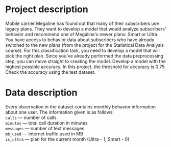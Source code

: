 # Project description
Mobile carrier Megaline has found out that many of their subscribers use legacy plans. They want to develop a model that would analyze subscribers' behavior and recommend one of Megaline's newer plans: Smart or Ultra.
You have access to behavior data about subscribers who have already switched to the new plans (from the project for the Statistical Data Analysis course). For this classification task, you need to develop a model that will pick the right plan. Since you’ve already performed the data preprocessing step, you can move straight to creating the model.
Develop a model with the highest possible accuracy. In this project, the threshold for accuracy is 0.75. Check the accuracy using the test dataset.

# Data description
Every observation in the dataset contains monthly behavior information about one user. The information given is as follows:  
`сalls` — number of calls  
`minutes` — total call duration in minutes  
`messages` — number of text messages  
`mb_used` — Internet traffic used in MB  
`is_ultra` — plan for the current month (Ultra - 1, Smart - 0)
